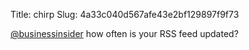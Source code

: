 Title: chirp
Slug: 4a33c040d567afe43e2bf129897f9f73

<a href="http://twitter.com/businessinsider">@businessinsider</a> how often is your RSS feed updated?
